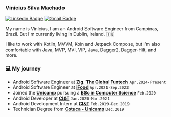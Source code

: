 ### Vinícius Silva Machado

[![Linkedin Badge](https://img.shields.io/badge/-vinicius_machado-blue?style=flat-square&logo=Linkedin&logoColor=white&link=https://www.linkedin.com/in/vinicius-machado07/)](https://www.linkedin.com/in/vinicius-machado07/)
[![Gmail Badge](https://img.shields.io/badge/-viniciusmach07@gmail.com-c14438?style=flat-square&logo=Gmail&logoColor=white&link=mailto:viniciusmach07@gmail.com)](mailto:viniciusmach07@gmail.com)

My name is Vinícius, I am an Android Software Engineer from Campinas, Brazil. But I'm currently living in Dublin, Ireland. 🇮🇪

I like to work with Kotlin, MVVM, Koin and Jetpack Compose, but I'm also comfortable with Java, MVP, MVI, VIP, Java, Dagger2, Dagger-Hilt, and more. </br>

### 💻 My journey
- Android Software Engineer at [**Zig. The Global Funtech**](https://www.zig.fun/) `Apr.2024-Present`
- Android Software Engineer at [**iFood**](https://www.ifood.com.br) `Apr.2021-Sep.2023`
- Joined the [**Unicamp**](https://www.unicamp.br/) pursuing a [**BSc in Computer Science**](http://www.ic.unicamp.br/) `Feb.2020`
- Android Developer at [**CI&T**](http://www.ciandt.com/) `Jan.2020-Mar.2021`
- Android Development Intern at [**CI&T**](http://www.ciandt.com/) `Feb.2019-Dec.2019`
- Technician Degree from [**Cotuca - Unicamp**](https://cotuca.unicamp.br/) `Dec.2019`

</br>
